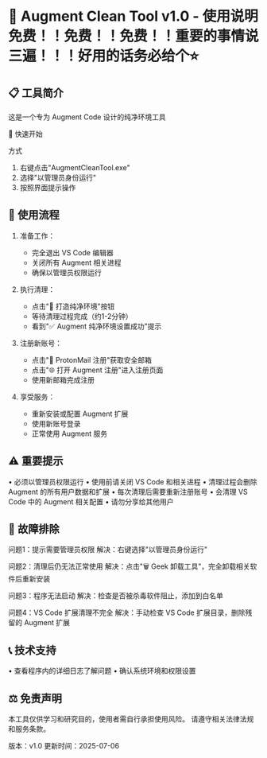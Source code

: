 🚀 Augment Clean Tool v1.0 - 使用说明 免费！！免费！！免费！！重要的事情说三遍！！！好用的话务必给个⭐
==========================================

📋 工具简介
-----------
这是一个专为 Augment Code 设计的纯净环境工具

🚀 快速开始

方式
1. 右键点击"AugmentCleanTool.exe"
2. 选择"以管理员身份运行"
3. 按照界面提示操作

📖 使用流程
-----------
1. 准备工作：
   - 完全退出 VS Code 编辑器
   - 关闭所有 Augment 相关进程
   - 确保以管理员权限运行

2. 执行清理：
   - 点击"🧹 打造纯净环境"按钮
   - 等待清理过程完成（约1-2分钟）
   - 看到"✅ Augment 纯净环境设置成功"提示

3. 注册新账号：
   - 点击"📧 ProtonMail 注册"获取安全邮箱
   - 点击"🌐 打开 Augment 注册"进入注册页面
   - 使用新邮箱完成注册

4. 享受服务：
   - 重新安装或配置 Augment 扩展
   - 使用新账号登录
   - 正常使用 Augment 服务

⚠️ 重要提示
-----------
• 必须以管理员权限运行
• 使用前请关闭 VS Code 和相关进程
• 清理过程会删除 Augment 的所有用户数据和扩展
• 每次清理后需要重新注册账号
• 会清理 VS Code 中的 Augment 相关配置
• 请勿分享给其他用户

🔧 故障排除
-----------
问题1：提示需要管理员权限
解决：右键选择"以管理员身份运行"

问题2：清理后仍无法正常使用
解决：点击"🗑️ Geek 卸载工具"，完全卸载相关软件后重新安装

问题3：程序无法启动
解决：检查是否被杀毒软件阻止，添加到白名单

问题4：VS Code 扩展清理不完全
解决：手动检查 VS Code 扩展目录，删除残留的 Augment 扩展

📞 技术支持
-----------
• 查看程序内的详细日志了解问题
• 确认系统环境和权限设置

⚖️ 免责声明
-----------
本工具仅供学习和研究目的，使用者需自行承担使用风险。
请遵守相关法律法规和服务条款。


版本：v1.0
更新时间：2025-07-06
